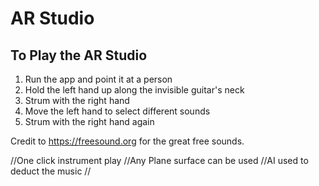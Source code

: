 # AR Studio


## To Play the AR Studio
1. Run the app and point it at a person
2. Hold the left hand up along the invisible guitar's neck
3. Strum with the right hand
4. Move the left hand to select different sounds
5. Strum with the right hand again

Credit to https://freesound.org for the great free sounds.


//One click instrument play
//Any Plane surface can be used
//AI used to deduct the music
//